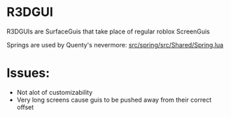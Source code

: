 # R3DGUI
R3DGUIs are SurfaceGuis that take place of regular roblox ScreenGuis

Springs are used by Quenty's nevermore: [src/spring/src/Shared/Spring.lua](https://github.com/Quenty/NevermoreEngine/blob/main/src/spring/src/Shared/Spring.lua)

# Issues:
* Not alot of customizability
* Very long screens cause guis to be pushed away from their correct offset
